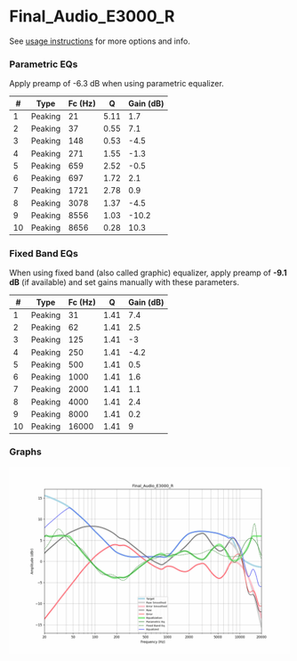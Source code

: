 # Final_Audio_E3000_R
See [usage instructions](https://github.com/jaakkopasanen/AutoEq#usage) for more options and info.

### Parametric EQs
Apply preamp of -6.3 dB when using parametric equalizer.

|   # | Type    |   Fc (Hz) |    Q |   Gain (dB) |
|-----|---------|-----------|------|-------------|
|   1 | Peaking |        21 | 5.11 |         1.7 |
|   2 | Peaking |        37 | 0.55 |         7.1 |
|   3 | Peaking |       148 | 0.53 |        -4.5 |
|   4 | Peaking |       271 | 1.55 |        -1.3 |
|   5 | Peaking |       659 | 2.52 |        -0.5 |
|   6 | Peaking |       697 | 1.72 |         2.1 |
|   7 | Peaking |      1721 | 2.78 |         0.9 |
|   8 | Peaking |      3078 | 1.37 |        -4.5 |
|   9 | Peaking |      8556 | 1.03 |       -10.2 |
|  10 | Peaking |      8656 | 0.28 |        10.3 |

### Fixed Band EQs
When using fixed band (also called graphic) equalizer, apply preamp of **-9.1 dB** (if available) and set gains manually with these parameters.

|   # | Type    |   Fc (Hz) |    Q |   Gain (dB) |
|-----|---------|-----------|------|-------------|
|   1 | Peaking |        31 | 1.41 |         7.4 |
|   2 | Peaking |        62 | 1.41 |         2.5 |
|   3 | Peaking |       125 | 1.41 |        -3   |
|   4 | Peaking |       250 | 1.41 |        -4.2 |
|   5 | Peaking |       500 | 1.41 |         0.5 |
|   6 | Peaking |      1000 | 1.41 |         1.6 |
|   7 | Peaking |      2000 | 1.41 |         1.1 |
|   8 | Peaking |      4000 | 1.41 |         2.4 |
|   9 | Peaking |      8000 | 1.41 |         0.2 |
|  10 | Peaking |     16000 | 1.41 |         9   |

### Graphs
![](./Final_Audio_E3000_R.png)
